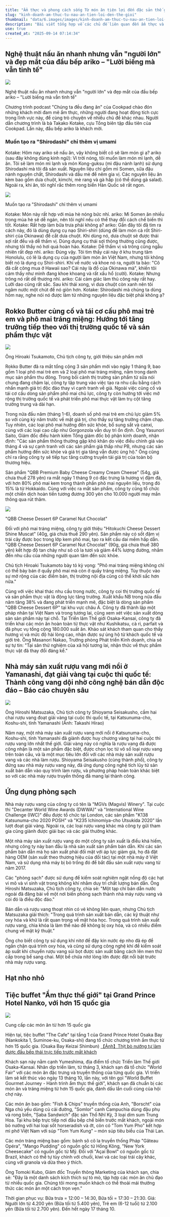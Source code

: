 ```yaml
---
title: "Ẩm thực và phong cách sống Từ món ăn tiện lợi đến đặc sản thế giới"
slug: "kinh-doanh-am-thuc-tu-nau-an-tien-loi-den-the-gioi"
thumbnail: "data/6.images/images/kinh-doanh-am-thuc-tu-nau-an-tien-loi-den-the-gioi.webp"
description: "Bài viết tổng hợp về các chủ đề liên quan đến ẩm thực và phong cách sống, bao gồm mẹo nấu ăn nhanh, các sản phẩm phô mai mới, câu chuyện về nhà máy rượu vang ứng dụng công nghệ bán dẫn và lễ hội ẩm thực quốc tế."
use: true
created_at: "2025-09-14 07:14:34"
---
```


## Nghệ thuật nấu ăn nhanh nhưng vẫn "người lớn" và đẹp mắt của đầu bếp ariko – "Lười biếng mà vẫn tinh tế"

![](/images/20250913-00010001-cookpadn-000-1-view.webp)

Nghệ thuật nấu ăn nhanh nhưng vẫn "người lớn" và đẹp mắt của đầu bếp ariko – "Lười biếng mà vẫn tinh tế"

Chương trình podcast "Chúng ta đều đang ăn" của Cookpad chào đón những khách mời đam mê ẩm thực, những người đang hoạt động tích cực trong lĩnh vực này, để cùng trò chuyện về nhiều chủ đề khác nhau. Người dẫn chương trình là bà Takako Kotake, cựu Tổng biên tập đầu tiên của Cookpad. Lần này, đầu bếp ariko là khách mời.

### Muốn tạo ra "Shirodashi" chỉ thêm vị umami

Kotake: Hôm nay ariko sẽ nấu ăn, vậy không biết cô sẽ làm món gì ạ?
ariko (sau đây không dùng kính ngữ): Vì trời nóng, tôi muốn làm món mì lạnh, dễ ăn. Tôi sẽ làm món mì lạnh và món Kong-guksu (mì đậu nành lạnh) sử dụng Shirodashi mà tôi đã sản xuất. Nguyên liệu chỉ gồm mì Somen, sữa đậu nành nguyên chất, Shirodashi và dầu mè để nêm gia vị. Các nguyên liệu ăn kèm bao gồm dưa chuột, kimchi, mè rang và gà hấp (có thể dùng gà salad). Ngoài ra, khi ăn, tôi nghĩ rắc thêm rong biển Hàn Quốc sẽ rất ngon.

![](/images/20250913-00010001-cookpadn-001-1-view.webp)

Muốn tạo ra "Shirodashi" chỉ thêm vị umami

Kotake: Món này rất hợp với mùa hè nóng bức nhỉ.
ariko: Mì Somen ăn nhiều trong mùa hè sẽ dễ ngán, nên tôi nghĩ nếu có thể thay đổi cách chế biến thì tốt.
Kotake: Rất hợp làm bữa trưa phải không ạ?
ariko: Gần đây tôi đã tìm ra cách này, đó là dùng dụng cụ nạo Shiri-shiri (dùng để làm món cà rốt Shiri-shiri của Okinawa) để cắt dưa chuột. Khi dùng nó, dưa chuột sẽ được thái sợi rất đều và dễ thấm vị. Dùng dụng cụ thái sợi thông thường cũng được, nhưng tôi thấy nó hơi quá hoàn hảo.
Kotake: Dễ thấm vị và trông cũng ngẫu nhiên rất đẹp nhỉ.
ariko: Đúng vậy. Tôi tìm thấy cái này ở khu trung tâm Honolulu, có lẽ là dụng cụ của người làm món ăn Việt Nam, nhưng tôi không biết nó là dụng cụ Shiri-shiri. Khi về nước và khoe nó ra, người ta bảo: "Cô đã cất công mua ở Hawaii sao? Cái này là đồ của Okinawa mà", khiến tôi cảm thấy như mình đang khoe khoang và rất xấu hổ (cười).
Kotake: Nhưng trông nó rất dễ thương nhỉ.
ariko: Cái cảm giác làm thủ công này rất hay. Lưỡi dao cũng rất sắc. Sau khi thái xong, vì dưa chuột còn xanh nên tôi ngâm nước một chút để nó giòn hơn.
Kotake: Shirodashi mà chúng ta dùng hôm nay, nghe nói nó được làm từ những nguyên liệu đặc biệt phải không ạ?

## Rokko Butter củng cố và tái cơ cấu phô mai trẻ em và phô mai tráng miệng: Hướng tới tăng trưởng tiếp theo với thị trường quốc tế và sản phẩm thực vật

![](/images/20250913-00010001-shokuhin-000-1-view.webp)

Ông Hiroaki Tsukamoto, Chủ tịch công ty, giới thiệu sản phẩm mới

Rokko Butter đã ra mắt tổng cộng 3 sản phẩm mới vào ngày 1 tháng 9, bao gồm 1 loại phô mai trẻ em và 2 loại phô mai tráng miệng, nằm trong danh mục sản phẩm thu đông. Trong bối cảnh thị trường sản phẩm từ sữa nói chung đang chậm lại, công ty tập trung vào việc tạo ra nhu cầu bằng cách nhấn mạnh giá trị độc đáo thay vì cạnh tranh về giá. Ngoài việc củng cố và tái cơ cấu dòng sản phẩm phô mai chủ lực, công ty còn hướng tới việc mở rộng thị trường quốc tế và phát triển phô mai thực vật làm trụ cột tăng trưởng trung và dài hạn.

Trong nửa đầu năm (tháng 1-6), doanh số phô mai trẻ em chủ lực giảm 5% so với cùng kỳ năm trước về mặt giá trị, cho thấy sự tăng trưởng chậm chạp. Tuy nhiên, các loại phô mai hướng đến sức khỏe, bổ sung sắt và canxi, cùng với các loại cao cấp như Gorgonzola vẫn duy trì ổn định. Ông Yasunori Saito, Giám đốc điều hành kiêm Tổng giám đốc bộ phận kinh doanh, nhận định: "Các sản phẩm thông thường gặp khó khăn do việc điều chỉnh giá vào tháng 4 và sự cạnh tranh với các sản phẩm giá thấp như PB, nhưng các sản phẩm hướng đến sức khỏe và giá trị gia tăng vẫn được ủng hộ." Ông cũng chỉ ra rằng công ty sẽ tiếp tục tăng cường truyền tải giá trị của toàn bộ thương hiệu.

Sản phẩm "QBB Premium Baby Cheese Creamy Cream Cheese" (54g, giá chưa thuế 278 yên) ra mắt ngày 1 tháng 9 có đặc trưng là hương vị đậm đà, với hơn 80% phô mai kem trong thành phần phô mai nguyên liệu, trong đó 15% là từ Hokkaido. Cùng với việc ra mắt sản phẩm, công ty cũng tổ chức một chiến dịch hoàn tiền tương đương 300 yên cho 10.000 người may mắn thông qua rút thăm.

![](/images/20250913-00010001-shokuhin-001-1-view.webp)

"QBB Cheese Dessert 6P Caramel Nut Chocolat"

Đối với phô mai tráng miệng, công ty giới thiệu "Hitokuchi Cheese Dessert Shine Muscat" (40g, giá chưa thuế 290 yên). Sản phẩm này có sốt đậm vị trái cây được bọc trong lớp kem phô mai, tạo ra kết cấu dai mềm hấp dẫn. "QBB Cheese Dessert 6P Caramel Nut Chocolat" (90g, giá chưa thuế 380 yên) kết hợp độ tan chảy như sô cô la tươi và giảm 44% lượng đường, nhắm đến nhu cầu của những người quan tâm đến sức khỏe.

Chủ tịch Hiroaki Tsukamoto bày tỏ kỳ vọng: "Phô mai tráng miệng không chỉ có thể bày bán ở quầy phô mai mà còn ở quầy tráng miệng. Tùy thuộc vào sự mở rộng của các điểm bán, thị trường nội địa cũng có thể khởi sắc hơn nữa."

Cùng với việc khai thác nhu cầu trong nước, công ty coi thị trường quốc tế và sản phẩm thực vật là động lực tăng trưởng. Xuất khẩu NB trong nửa đầu năm tăng 38% và đang phát triển mạnh mẽ, đặc biệt là dòng sản phẩm "QBB Cheese Dessert 6P" tại khu vực châu Á. Công ty đã thành lập một pháp nhân tại Việt Nam và trong tương lai, cũng xem xét việc sản xuất dòng sản sản phẩm này tại chỗ. Tại Triển lãm Thế giới Osaka-Kansai, công ty đã triển khai các món ăn hoàn toàn từ thực vật như Kushikatsu, cà ri, parfait và đã phục vụ tổng cộng 180.000 suất ăn. Khảo sát khách tham quan cho thấy hương vị và mức độ hài lòng cao, nhận được sự ủng hộ từ khách quốc tế và giới trẻ. Ông Masanori Nakao, Trưởng phòng Phát triển Kinh doanh, chia sẻ sự tự tin: "Tại sân thử nghiệm của xã hội tương lai, nhận thức về thực phẩm thực vật đã thay đổi đáng kể."

## Nhà máy sản xuất rượu vang mới nổi ở Yamanashi, đạt giải vàng tại cuộc thi quốc tế: Thành công vang dội nhờ công nghệ bán dẫn độc đáo – Báo cáo chuyên sâu

![](/images/20250913-00000023-san-000-1-view.webp)

Ông Hiroshi Matsuzaka, Chủ tịch công ty Shioyama Seisakusho, cầm hai chai rượu vang đoạt giải vàng tại cuộc thi quốc tế, tại Katsunuma-cho, Koshu-shi, tỉnh Yamanashi (Ảnh: Takashi Hirao)

Năm nay, một nhà máy sản xuất rượu vang mới nổi ở Katsunuma-cho, Koshu-shi, tỉnh Yamanashi đã giành được huy chương vàng tại hai cuộc thi rượu vang lớn nhất thế giới. Giải vàng này có nghĩa là rượu vang đã được công nhận là một sản phẩm đặc biệt, được chọn lọc từ vô số loại rượu vang trên toàn cầu, và là một mục tiêu lớn đối với các nhà máy sản xuất rượu vang và các nhà làm rượu. Shioyama Seisakusho (cùng thành phố), công ty đứng sau nhà máy rượu vang này, đã ứng dụng công nghệ tích lũy từ sản xuất bán dẫn vào quy trình làm rượu, và phương pháp hoàn toàn khác biệt so với các nhà máy rượu truyền thống đã mang lại thành công.

## Ứng dụng phòng sạch

Nhà máy rượu vang của công ty có tên là "MGVs (Magvis) Winery". Tại cuộc thi "Decanter World Wine Awards (DWWA)" và "International Wine Challenge (IWC)" đều được tổ chức tại London, các sản phẩm "K138 Katsunuma-cho 2020 POSH" và "K235 Ichinomiya-cho Utsukida 2020" lần lượt đoạt giải vàng. Ngoài ra, các loại rượu vang khác mà công ty gửi tham gia cũng giành được giải bạc và các giải thưởng khác.

Một nhà máy sản xuất rượu vang do một công ty sản xuất là điều khá hiếm, nhưng công ty này ban đầu là nhà sản xuất sản phẩm bán dẫn. Khi các sản phẩm bán dẫn mà họ sản xuất phải đối mặt với áp lực giảm giá, họ đã đặt hàng OEM (sản xuất theo thương hiệu của đối tác) tại một nhà máy ở Việt Nam, và sử dụng nhà máy bị bỏ trống đó để bắt đầu sản xuất rượu vang từ năm 2017.

Các "phòng sạch" được sử dụng để kiểm soát nghiêm ngặt nồng độ các hạt vi mô và vi sinh vật trong không khí nhằm duy trì chất lượng bán dẫn. Ông Hiroshi Matsuzaka, Chủ tịch công ty, chia sẻ: "Một tạp chí bán dẫn nước ngoài đã đăng bài về một nơi biến phòng sạch thành nhà máy rượu vang và coi đó là điều độc đáo."

Bán dẫn và rượu vang thoạt nhìn có vẻ không liên quan, nhưng Chủ tịch Matsuzaka giải thích: "Trong quá trình sản xuất bán dẫn, các kỹ thuật như oxy hóa và khử là rất quan trọng về mặt hóa học. Trong quá trình sản xuất rượu vang, chìa khóa là làm thế nào để không bị oxy hóa, và có nhiều điểm chung về mặt kỹ thuật."

Ông cho biết công ty sử dụng khí nitơ để đậy kín nước ép nho đã ép để ngăn chặn quá trình oxy hóa, và cũng sử dụng công nghệ khí để kiểm soát áp suất khi chuyển rượu vang sủi bọt được sản xuất bằng cách lên men thứ cấp trong bể sang chai. Một bể chứa nitơ lỏng lớn được đặt nổi bật trước nhà máy rượu vang.

## Hạt nho nhỏ

## Tiệc buffet "Ẩm thực thế giới" tại Grand Prince Hotel Nanko, với hơn 15 quốc gia

![](/images/20250912-00000068-minkei-000-1-view.webp)

Cung cấp các món ăn từ hơn 15 quốc gia

Hiện tại, tiệc buffet "The Cafe" tại tầng 1 của Grand Prince Hotel Osaka Bay (Nankokita 1, Suminoe-ku, Osaka-shi) đang tổ chức chương trình ẩm thực từ hơn 15 quốc gia. (Osaka Bay Keizai Shimbun)
[【Ảnh】Thịt bò nướng tự làm được đầu bếp thái trực tiếp trước mắt khách](https://osakabay.keizai.biz/photoflash/4168/)

Khách sạn này nằm cạnh Yumeshima, địa điểm tổ chức Triển lãm Thế giới Osaka-Kansai. Nhân dịp triển lãm, từ tháng 3, khách sạn đã tổ chức "World Fair" với các món ăn đặc trưng và truyền thống của từng quốc gia. Vì triển lãm sẽ kết thúc vào ngày 13 tháng 10, lần này, với tên gọi "World Buffet Gourmet Journey - Hành trình ẩm thực thế giới", khách sạn đã chuẩn bị các món ăn và tráng miệng từ hơn 15 quốc gia, đánh dấu lần cuối cùng của hội chợ này.

Các món ăn bao gồm: "Fish & Chips" truyền thống của Anh, "Borscht" của Nga chủ yếu dùng củ cải đường, "Somlor" canh Campuchia dùng đậu phụ và rong biển, "Saba Sandwich" đặc sản Thổ Nhĩ Kỳ, 3 loại dim sum Trung Hoa. Tại khu bếp trực tiếp nơi đầu bếp chế biến trước mắt khách, ngoài món bò nướng với hai loại sốt horseradish và ớt, còn có "Tom Yum Pho" kết hợp mì phở Việt Nam với súp "Tom Yum Kung" – món súp tiêu biểu của Thái Lan.

Các món tráng miệng bao gồm: bánh sô cô la truyền thống Pháp "Gâteau Opéra", "Mango Pudding" có nguồn gốc từ Hồng Kông, "New York Cheesecake" có nguồn gốc từ Mỹ. Đối với "Açaí Bowl" có nguồn gốc từ Brazil, khách có thể tự tùy chỉnh với chuối, kiwi và các loại trái cây khác, cùng với granola và dừa theo ý thích.

Ông Tomoki Kubo, Giám đốc Truyền thông Marketing của khách sạn, chia sẻ: "Đây là một danh sách kích thích sự tò mò, tập hợp các món ăn chủ đạo từ nhiều quốc gia. Chúng tôi mong muốn khách có thể thoải mái thưởng thức các món ăn một cách trọn vẹn."

Thời gian phục vụ: Bữa trưa = 12:00 – 14:30, Bữa tối = 17:30 – 21:30. Giá: Người lớn từ 4.200 yên (Bữa tối từ 5.400 yên), Trẻ em (6-12 tuổi) từ 2.100 yên (Bữa tối từ 2.700 yên). Đến hết ngày 17 tháng 10.